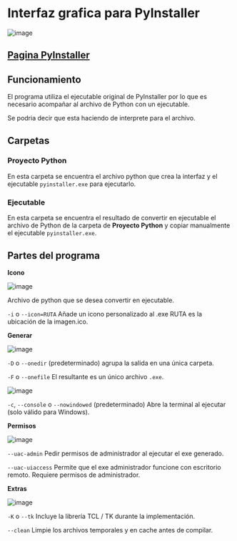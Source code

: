 # Interfaz grafica para PyInstaller

![image](https://user-images.githubusercontent.com/54257745/164465515-703d385c-2a22-4534-9d27-06cd0c8ef253.png)

## [Pagina PyInstaller](https://pypi.org/project/pyinstaller/)


## Funcionamiento

El programa utiliza el ejecutable original de PyInstaller por lo que es necesario acompañar al archivo de Python con un ejecutable.

Se podria decir que esta haciendo de interprete para el archivo.


## Carpetas

### Proyecto Python

En esta carpeta se encuentra el archivo python que crea la interfaz y el ejecutable `pyinstaller.exe` para ejecutarlo.

### Ejecutable

En esta carpeta se encuentra el resultado de convertir en ejecutable el archivo de Python de la carpeta de **Proyecto Python** y copiar manualmente el ejecutable `pyinstaller.exe`.

## Partes del programa

**Icono**

![image](https://user-images.githubusercontent.com/54257745/164698163-fc6285ab-7f63-43f1-9020-f3a7ef17a48e.png)

Archivo de python que se desea convertir en ejecutable.

`-i` o `--icon=RUTA` Añade un icono personalizado al .exe RUTA es la ubicación de la imagen.ico.

**Generar**

![image](https://user-images.githubusercontent.com/54257745/164698361-14db4768-3af0-4f08-a536-683dcd6e5d6a.png)

`-D` o `--onedir` (predeterminado) agrupa la salida en una única carpeta.

`-F` o `--onefile` El resultante es un único archivo `.exe`.

![image](https://user-images.githubusercontent.com/54257745/164698444-a0e78f59-8d88-4dfa-8c5f-6bba08f2418e.png)

`-c`, `--console` o `--nowindowed` (predeterminado) Abre la terminal al ejecutar (solo válido para Windows).

**Permisos**

![image](https://user-images.githubusercontent.com/54257745/164698656-743caca6-016b-4c0c-b26d-096f7801fced.png)

`--uac-admin` Pedir permisos de administrador al ejecutar el exe generado.

`--uac-uiaccess` Permite que el exe administrador funcione con escritorio remoto. Requiere permisos de administrador.

**Extras**

![image](https://user-images.githubusercontent.com/54257745/164698734-015d0997-c39d-48a9-b803-9411203ad385.png)

`-K` o `--tk` Incluye la librería TCL / TK durante la implementación.

`--clean` Limpie los archivos temporales y en cache antes de compilar.


